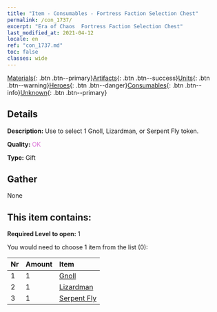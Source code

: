 ```yaml
---
title: "Item - Consumables - Fortress Faction Selection Chest"
permalink: /con_1737/
excerpt: "Era of Chaos  Fortress Faction Selection Chest"
last_modified_at: 2021-04-12
locale: en
ref: "con_1737.md"
toc: false
classes: wide
---
```

 [Materials](/){: .btn .btn--primary}[Artifacts](/Artifacts/){: .btn .btn--success}[Units](/Units/){: .btn .btn--warning}[Heroes](/Heroes/){: .btn .btn--danger}[Consumables](/Consumables/){: .btn .btn--info}[Unknown](/Unknown/){: .btn .btn--primary}

## Details
 **Description:** Use to select 1 Gnoll, Lizardman, or Serpent Fly token.

 **Quality:** <span style="color: #DA70D6">OK</span>

 **Type:** Gift

## Gather

  None

## This item contains:

 **Required Level to open:** 1

 You would need to choose 1 item from the list (0):

  | Nr | Amount |     Item    |
  |:---|:-------|:------------|
  | 1 | 1 | [Gnoll](/Items/unt_253/) | 
  | 2 | 1 | [Lizardman](/Items/unt_254/) | 
  | 3 | 1 | [Serpent Fly](/Items/unt_255/) | 
